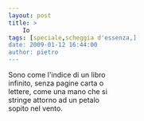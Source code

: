 ```yaml
---
layout: post
title: >
    Io
tags: [speciale,scheggia d'essenza,]
date: 2009-01-12 16:44:00
author: pietro
---
```

Sono come l'indice di un libro<br/>infinito, senza pagine carta o<br/>lettere, come una mano che si<br/>stringe attorno ad un petalo<br/>sopito nel vento.
